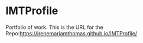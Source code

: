 # IMTProfile
Portfolio of work. This is the URL for the Repo:https://irenemariamthomas.github.io/IMTProfile/
